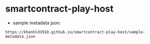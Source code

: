 # smartcontract-play-host



- sample metadata json:

```text
https://khanhld1910.github.io/smartcontract-play-host/sample-metadata.json
```
